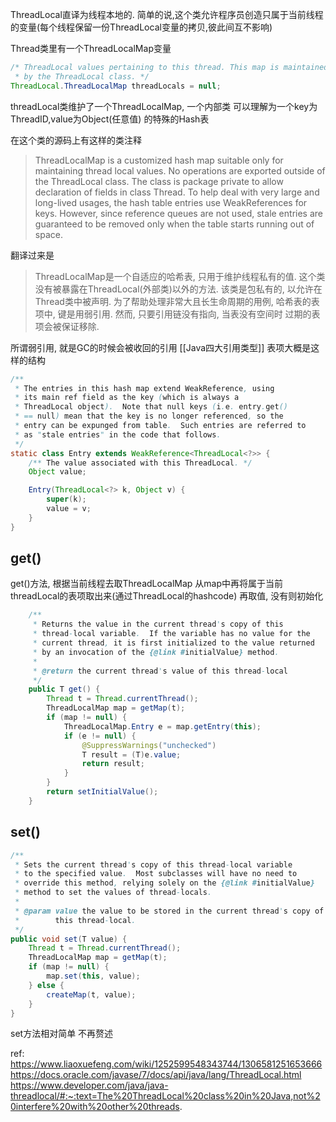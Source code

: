 ThreadLocal直译为线程本地的. 简单的说,这个类允许程序员创造只属于当前线程的变量(每个线程保留一份ThreadLocal变量的拷贝,彼此间互不影响)

Thread类里有一个ThreadLocalMap变量
```java
/* ThreadLocal values pertaining to this thread. This map is maintained  
 * by the ThreadLocal class. */
ThreadLocal.ThreadLocalMap threadLocals = null;
```
threadLocal类维护了一个ThreadLocalMap, 一个内部类 可以理解为一个key为ThreadID,value为Object(任意值) 的特殊的Hash表

在这个类的源码上有这样的类注释

>ThreadLocalMap is a customized hash map suitable only for maintaining thread local values. No operations are exported outside of the ThreadLocal class. The class is package private to allow declaration of fields in class Thread. To help deal with very large and long-lived usages, the hash table entries use WeakReferences for keys. However, since reference queues are not used, stale entries are guaranteed to be removed only when the table starts running out of space.

翻译过来是

>ThreadLocalMap是一个自适应的哈希表, 只用于维护线程私有的值. 这个类没有被暴露在ThreadLocal(外部类)以外的方法.  该类是包私有的, 以允许在Thread类中被声明. 为了帮助处理非常大且长生命周期的用例, 哈希表的表项中, 键是用弱引用. 然而, 只要引用链没有指向, 当表没有空间时 过期的表项会被保证移除.
>

所谓弱引用, 就是GC的时候会被收回的引用 [[Java四大引用类型]] 表项大概是这样的结构

```java
/**
 * The entries in this hash map extend WeakReference, using
 * its main ref field as the key (which is always a
 * ThreadLocal object).  Note that null keys (i.e. entry.get()
 * == null) mean that the key is no longer referenced, so the
 * entry can be expunged from table.  Such entries are referred to
 * as "stale entries" in the code that follows.
 */
static class Entry extends WeakReference<ThreadLocal<?>> {
    /** The value associated with this ThreadLocal. */
    Object value;

    Entry(ThreadLocal<?> k, Object v) {
        super(k);
        value = v;
    }
}
```



## get()

get()方法, 根据当前线程去取ThreadLocalMap  从map中再将属于当前threadLocal的表项取出来(通过ThreadLocal的hashcode) 再取值, 没有则初始化

~~~java
    /**
     * Returns the value in the current thread's copy of this
     * thread-local variable.  If the variable has no value for the
     * current thread, it is first initialized to the value returned
     * by an invocation of the {@link #initialValue} method.
     *
     * @return the current thread's value of this thread-local
     */
    public T get() {
        Thread t = Thread.currentThread();
        ThreadLocalMap map = getMap(t);
        if (map != null) {
            ThreadLocalMap.Entry e = map.getEntry(this);
            if (e != null) {
                @SuppressWarnings("unchecked")
                T result = (T)e.value;
                return result;
            }
        }
        return setInitialValue();
    }
~~~



## set()

```java
/**
 * Sets the current thread's copy of this thread-local variable
 * to the specified value.  Most subclasses will have no need to
 * override this method, relying solely on the {@link #initialValue}
 * method to set the values of thread-locals.
 *
 * @param value the value to be stored in the current thread's copy of
 *        this thread-local.
 */
public void set(T value) {
    Thread t = Thread.currentThread();
    ThreadLocalMap map = getMap(t);
    if (map != null) {
        map.set(this, value);
    } else {
        createMap(t, value);
    }
}
```

set方法相对简单  不再赘述


















ref:
https://www.liaoxuefeng.com/wiki/1252599548343744/1306581251653666
https://docs.oracle.com/javase/7/docs/api/java/lang/ThreadLocal.html
https://www.developer.com/java/java-threadlocal/#:~:text=The%20ThreadLocal%20class%20in%20Java,not%20interfere%20with%20other%20threads.